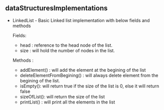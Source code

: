 ## dataStructuresImplementations
* LinkedList - Basic Linked list implementation with below fields and methods 
  
  Fields:
  * head : reference to the head node of the list.
  * size : will hold the number of nodes in the list.
  
  Methods :
  * addElement() : will add the element at the begining of the list
  * deleteElementFromBegining() : will always delete element from the begining
                                  of the list.
  * isEmpty(): will return true if the size of the list is 0, else it will
               return false
  * sizeOfList(): will return the size of the list
  * printList() : will print all the elements in the list
  

  
